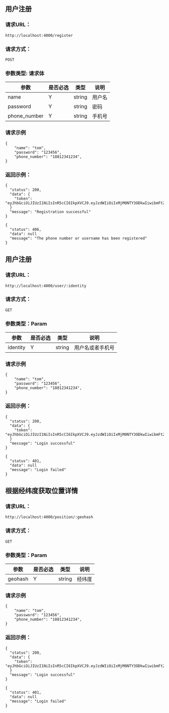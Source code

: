 ## 用户注册


### 请求URL：
```
http://localhost:4000/register
```

### 请求方式：
```
POST
```

### 参数类型: 请求体
| 参数 | 是否必选 | 类型 | 说明 |
|--|--|--|--|
| name | Y | string | 用户名 |
| password | Y | string | 密码 |
| phone_number | Y | string | 手机号 |

### 请求示例
```
{
	"name": "tom",
	"password": "123456",
	"phone_number": "18812341234",
}
```

### 返回示例：
```
{
  "status": 200,
  "data": {
    "token": "eyJhbGciOiJIUzI1NiIsInR5cCI6IkpXVCJ9.eyJzdWIiOiIxMjM0NTY3ODkwIiwibmFtZSI6IkpvaG4gRG9lIiwiaWF0IjoxNTE2MjM5MDIyfQ.SflKxwRJSMeKKF2QT4fwpMeJf36POk6yJV_adQssw5c",
  }
  "message": "Registration successful"
}
```
```
{
  "status": 406,
  "data": null
  "message": "The phone number or username has been registered"
}
```
## 用户注册


### 请求URL：
```
http://localhost:4000/user/:identity
```

### 请求方式：
```
GET
```

### 参数类型：Param
| 参数 | 是否必选 | 类型 | 说明 |
|--|--|--|--|
| identity | Y | string | 用户名或者手机号 |

### 请求示例
```
{
	"name": "tom",
	"password": "123456",
	"phone_number": "18812341234",
}
```

### 返回示例：
```
{
  "status": 200,
  "data": {
    "token": "eyJhbGciOiJIUzI1NiIsInR5cCI6IkpXVCJ9.eyJzdWIiOiIxMjM0NTY3ODkwIiwibmFtZSI6IkpvaG4gRG9lIiwiaWF0IjoxNTE2MjM5MDIyfQ.SflKxwRJSMeKKF2QT4fwpMeJf36POk6yJV_adQssw5c",
  }
  "message": "Login successful"
}
```
```
{
  "status": 401,
  "data": null
  "message": "Login failed"
}
```
## 根据经纬度获取位置详情


### 请求URL：
```
http://localhost:4000/position/:geohash
```

### 请求方式：
```
GET
```

### 参数类型：Param
| 参数 | 是否必选 | 类型 | 说明 |
|--|--|--|--|
| geohash | Y | string | 经纬度 |

### 请求示例
```
{
	"name": "tom",
	"password": "123456",
	"phone_number": "18812341234",
}
```

### 返回示例：
```
{
  "status": 200,
  "data": {
    "token": "eyJhbGciOiJIUzI1NiIsInR5cCI6IkpXVCJ9.eyJzdWIiOiIxMjM0NTY3ODkwIiwibmFtZSI6IkpvaG4gRG9lIiwiaWF0IjoxNTE2MjM5MDIyfQ.SflKxwRJSMeKKF2QT4fwpMeJf36POk6yJV_adQssw5c",
  }
  "message": "Login successful"
}
```
```
{
  "status": 401,
  "data": null
  "message": "Login failed"
}
```
<!--stackedit_data:
eyJoaXN0b3J5IjpbLTMwOTY1OTc0OSwtNDUyMzgwMjI2XX0=
-->